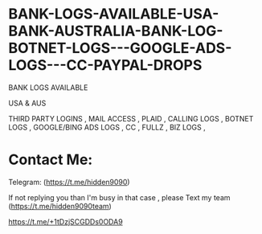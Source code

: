 # BANK-LOGS-AVAILABLE-USA-BANK-AUSTRALIA-BANK-LOG-BOTNET-LOGS---GOOGLE-ADS-LOGS---CC-PAYPAL-DROPS


 






BANK LOGS AVAILABLE

USA  &
AUS

THIRD PARTY LOGINS ,
MAIL ACCESS  ,
PLAID  ,
CALLING LOGS ,
BOTNET LOGS ,
GOOGLE/BING ADS LOGS ,
CC ,
FULLZ  ,
BIZ LOGS ,

# Contact Me:     
  
Telegram: (https://t.me/hidden9090)

If not replying you than  I'm busy in that case , please 
Text my team 
(https://t.me/hidden9090team)



https://t.me/+1tDzjSCGDDs0ODA9

